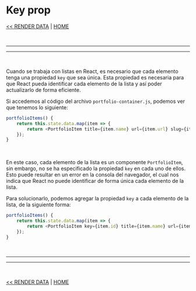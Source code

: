 # Key prop


[<< RENDER DATA](./14_render_data.md#render-data) | [HOME](../../../README.md#devcamp)


<br/><hr/>
<hr/><br/>


Cuando se trabaja con listas en React, es necesario que cada elemento tenga una propiedad `key` que sea única. Esta propiedad es necesaria para que React pueda identificar cada elemento de la lista y así poder actualizarlo de forma eficiente.

Si accedemos al código del archivo `portfolio-container.js`, podemos ver que tenemos lo siguiente:

```js
portfolioItems() {
    return this.state.data.map(item => {
        return <PortfolioItem title={item.name} url={item.url} slug={item.id} />;
    });
}
```

<br/>

En este caso, cada elemento de la lista es un componente `PortfolioItem`, sin embargo, no se ha especificado la propiedad `key` en cada uno de ellos. Esto puede resultar en un error en la consola del navegador, el cual nos indica que React no puede identificar de forma única cada elemento de la lista.

Para solucionarlo, podemos agregar la propiedad `key` a cada elemento de la lista, de la siguiente forma:

```js
portfolioItems() {
    return this.state.data.map(item => {
        return <PortfolioItem key={item.id} title={item.name} url={item.url} slug={item.id} />;
    });
}
```


<br/><hr/>
<hr/><br/>

[<< RENDER DATA](./14_render_data.md#render-data) | [HOME](../../../README.md#devcamp)